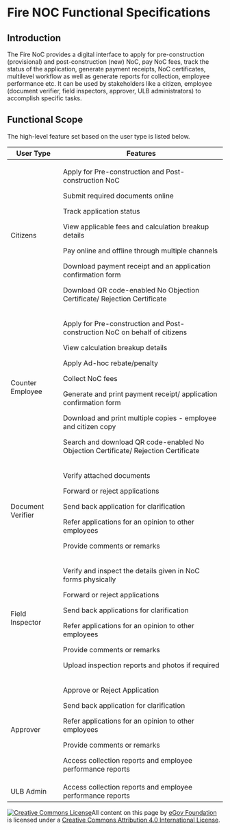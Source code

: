 # Fire NOC Functional Specifications

## Introduction

The Fire NoC provides a digital interface to apply for pre-construction (provisional) and post-construction (new) NoC, pay NoC fees, track the status of the application, generate payment receipts, NoC certificates, multilevel workflow as well as generate reports for collection, employee performance etc. It can be used by stakeholders like a citizen, employee (document verifier, field inspectors, approver, ULB administrators) to accomplish specific tasks.

## Functional Scope

The high-level feature set based on the user type is listed below.

| User Type         | Features                                                                                                                                                                                                                                                                                                                                                                                                                       |
| ----------------- | ------------------------------------------------------------------------------------------------------------------------------------------------------------------------------------------------------------------------------------------------------------------------------------------------------------------------------------------------------------------------------------------------------------------------------ |
| Citizens          | <p>Apply for Pre-construction and Post-construction NoC </p><p>Submit required documents online </p><p>Track application status </p><p>View applicable fees and calculation breakup details </p><p>Pay online and offline through multiple channels </p><p>Download payment receipt and an application confirmation form </p><p>Download QR code-enabled No Objection Certificate/ Rejection Certificate</p>                   |
| Counter Employee  | <p>Apply for Pre-construction and Post-construction NoC on behalf of citizens </p><p>View calculation breakup details </p><p>Apply Ad-hoc rebate/penalty </p><p>Collect NoC fees </p><p>Generate and print payment receipt/ application confirmation form </p><p>Download and print multiple copies - employee and citizen copy </p><p>Search and download QR code-enabled No Objection Certificate/ Rejection Certificate</p> |
| Document Verifier | <p>Verify attached documents </p><p>Forward or reject applications </p><p>Send back application for clarification </p><p>Refer applications for an opinion to other employees </p><p>Provide comments or remarks</p>                                                                                                                                                                                                           |
| Field Inspector   | <p>Verify and inspect the details given in NoC forms physically </p><p>Forward or reject applications </p><p>Send back applications for clarification </p><p>Refer applications for an opinion to other employees </p><p>Provide comments or remarks </p><p>Upload inspection reports and photos if required</p>                                                                                                               |
| Approver          | <p>Approve or Reject Application </p><p>Send back application for clarification </p><p>Refer applications for an opinion to other employees </p><p>Provide comments or remarks </p><p>Access collection reports and employee performance reports</p>                                                                                                                                                                           |
| ULB Admin         | Access collection reports and employee performance reports                                                                                                                                                                                                                                                                                                                                                                     |



[![Creative Commons License](https://i.creativecommons.org/l/by/4.0/80x15.png)](http://creativecommons.org/licenses/by/4.0/)All content on this page by [eGov Foundation ](https://egov.org.in/)is licensed under a [Creative Commons Attribution 4.0 International License](http://creativecommons.org/licenses/by/4.0/).
